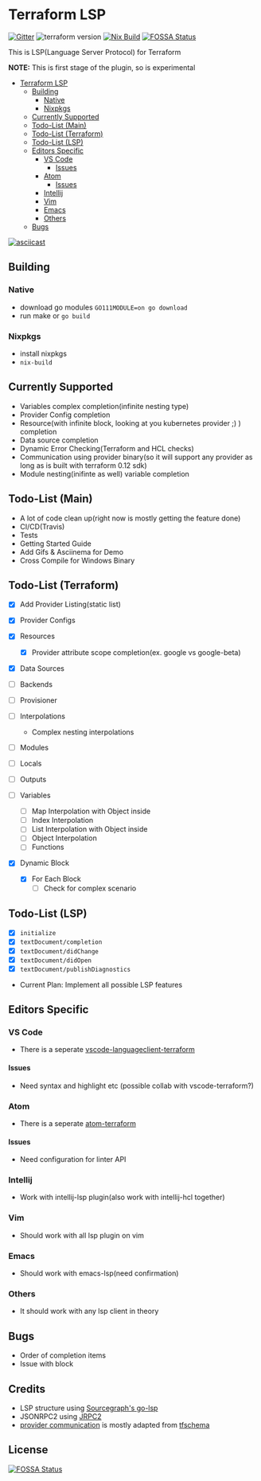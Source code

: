 # Terraform LSP

[![Gitter](https://badges.gitter.im/terraform-lsp/community.svg)](https://gitter.im/terraform-lsp/community?utm_source=badge&utm_medium=badge&utm_campaign=pr-badge)
![terraform version](https://img.shields.io/badge/terraform-0.12.0-blue.svg)
[![Nix Build](https://img.shields.io/travis/com/juliosueiras/terraform-lsp.svg?style=for-the-badge&logo=travis&label=Nix%20Build)](https://travis-ci.com/juliosueiras/terraform-lsp)
[![FOSSA Status](https://app.fossa.io/api/projects/git%2Bgithub.com%2Fjuliosueiras%2Fterraform-lsp.svg?type=shield)](https://app.fossa.io/projects/git%2Bgithub.com%2Fjuliosueiras%2Fterraform-lsp?ref=badge_shield)

This is LSP(Language Server Protocol) for Terraform

**NOTE:** This is first stage of the plugin, so is experimental

- [Terraform LSP](#terraform-lsp)
  * [Building](#building)
    + [Native](#native)
    + [Nixpkgs](#nixpkgs)
  * [Currently Supported](#currently-supported)
  * [Todo-List (Main)](#todo-list--main-)
  * [Todo-List (Terraform)](#todo-list--terraform-)
  * [Todo-List (LSP)](#todo-list--lsp-)
  * [Editors Specific](#editors-specific)
    + [VS Code](#vs-code)
      - [Issues](#issues)
    + [Atom](#atom)
      - [Issues](#issues-1)
    + [Intellij](#intellij)
    + [Vim](#vim)
    + [Emacs](#emacs)
    + [Others](#others)
  * [Bugs](#bugs)

[![asciicast](https://asciinema.org/a/245075.svg)](https://asciinema.org/a/245075)

## Building

### Native

- download go modules `GO111MODULE=on go download`
- run make or `go build`

### Nixpkgs

- install nixpkgs
- `nix-build`

## Currently Supported

- Variables complex completion(infinite nesting type)
- Provider Config completion
- Resource(with infinite block, looking at you kubernetes provider ;) ) completion
- Data source completion
- Dynamic Error Checking(Terraform and HCL checks)
- Communication using provider binary(so it will support any provider as long as is built with terraform 0.12 sdk)
- Module nesting(inifinte as well) variable completion

## Todo-List (Main)

- A lot of code clean up(right now is mostly getting the feature done)
- CI/CD(Travis)
- Tests
- Getting Started Guide
- Add Gifs & Asciinema for Demo
- Cross Compile for Windows Binary

## Todo-List (Terraform)

- [X] Add Provider Listing(static list)
- [X] Provider Configs
- [X] Resources
  - [X] Provider attribute scope completion(ex. google vs google-beta)
- [X] Data Sources
- [ ] Backends
- [ ] Provisioner
- [ ] Interpolations
  - Complex nesting interpolations
- [ ] Modules
- [ ] Locals
- [ ] Outputs

- [ ] Variables
  - [ ] Map Interpolation with Object inside
  - [ ] Index Interpolation
  - [ ] List Interpolation with Object inside
  - [ ] Object Interpolation
  - [ ] Functions

- [X] Dynamic Block 
  - [X] For Each Block
    - [ ] Check for complex scenario

## Todo-List (LSP)

- [X] `initialize`
- [X] `textDocument/completion`
- [X] `textDocument/didChange`
- [X] `textDocument/didOpen`
- [X] `textDocument/publishDiagnostics`
- Current Plan: Implement all possible LSP features

## Editors Specific

### VS Code

- There is a seperate [vscode-languageclient-terraform](https://github.com/juliosueiras/vscode-languageclient-terraform)

#### Issues

- Need syntax and highlight etc (possible collab with vscode-terraform?)

### Atom

- There is a seperate [atom-terraform](https://github.com/juliosueiras/atom-terraform)

#### Issues

- Need configuration for linter API

### Intellij

- Work with intellij-lsp plugin(also work with intellij-hcl together)

### Vim

- Should work with all lsp plugin on vim

### Emacs

- Should work with emacs-lsp(need confirmation)

### Others

- It should work with any lsp client in theory

## Bugs
- Order of completion items
- Issue with block 

## Credits
- LSP structure using [Sourcegraph's go-lsp](https://github.com/sourcegraph/go-lsp)
- JSONRPC2 using [JRPC2](https://bitbucket.org/creachadair/jrpc2)
- [provider communication](./tfstructs/provider.go) is mostly adapted from [tfschema](https://github.com/minamijoyo/tfschema)


## License
[![FOSSA Status](https://app.fossa.io/api/projects/git%2Bgithub.com%2Fjuliosueiras%2Fterraform-lsp.svg?type=large)](https://app.fossa.io/projects/git%2Bgithub.com%2Fjuliosueiras%2Fterraform-lsp?ref=badge_large)
